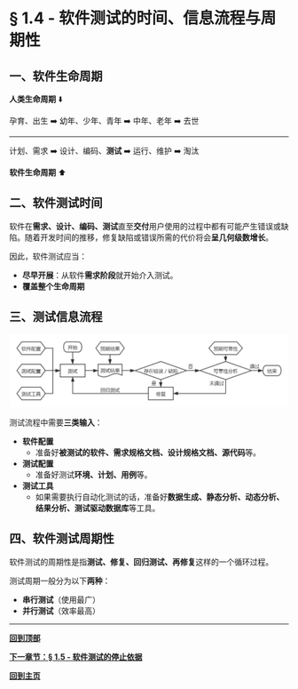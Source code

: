 # § 1.4 - 软件测试的时间、信息流程与周期性

## 一、软件生命周期

**人类生命周期** :arrow_down:

孕育、出生 :arrow_right: 幼年、少年、青年 :arrow_right: 中年、老年 :arrow_right: 去世

---

计划、需求 :arrow_right: 设计、编码、**测试** :arrow_right: 运行、维护 :arrow_right: 淘汰

**软件生命周期** :arrow_up:

## 二、软件测试时间

软件在**需求、设计、编码、测试**直至**交付**用户使用的过程中都有可能产生错误或缺陷。随着开发时间的推移，修复缺陷或错误所需的代价将会**呈几何级数增长**。

因此，软件测试应当：

- **尽早开展**：从软件**需求阶段**就开始介入测试。
- **覆盖整个生命周期**

## 三、测试信息流程

![流程](https://github.com/Lingggao/Software-Testing-Basics/blob/master/%E7%AC%AC%E4%B8%80%E7%AB%A0/1_4_%E8%BD%AF%E4%BB%B6%E6%B5%8B%E8%AF%95%E4%BF%A1%E6%81%AF%E6%B5%81%E7%A8%8B.png?raw=true)

测试流程中需要**三类输入**：

- **软件配置**
	- 准备好**被测试的软件、需求规格文档、设计规格文档、源代码**等。
- **测试配置**
	- 准备好测试**环境、计划、用例**等。
- **测试工具**
	- 如果需要执行自动化测试的话，准备好**数据生成、静态分析、动态分析、结果分析、测试驱动数据库**等工具。

## 四、软件测试周期性

软件测试的周期性是指**测试、修复、回归测试、再修复**这样的一个循环过程。

测试周期一般分为以下**两种**：

- **串行测试**（使用最广）
- **并行测试**（效率最高）

---
[**回到顶部**](https://github.com/Lingggao/Software-Testing-Basics/blob/master/%E7%AC%AC%E4%B8%80%E7%AB%A0/1_4_%E8%BD%AF%E4%BB%B6%E6%B5%8B%E8%AF%95%E7%9A%84%E6%97%B6%E9%97%B4%E3%80%81%E4%BF%A1%E6%81%AF%E6%B5%81%E7%A8%8B%E4%B8%8E%E5%91%A8%E6%9C%9F%E6%80%A7.md#-14---%E8%BD%AF%E4%BB%B6%E6%B5%8B%E8%AF%95%E7%9A%84%E6%97%B6%E9%97%B4%E4%BF%A1%E6%81%AF%E6%B5%81%E7%A8%8B%E4%B8%8E%E5%91%A8%E6%9C%9F%E6%80%A7)

[**下一章节：§ 1.5 - 软件测试的停止依据**](https://github.com/Lingggao/Software-Testing-Basics/blob/master/%E7%AC%AC%E4%B8%80%E7%AB%A0/1_5_%E8%BD%AF%E4%BB%B6%E6%B5%8B%E8%AF%95%E7%9A%84%E5%81%9C%E6%AD%A2%E4%BE%9D%E6%8D%AE.md#-15---%E8%BD%AF%E4%BB%B6%E6%B5%8B%E8%AF%95%E7%9A%84%E5%81%9C%E6%AD%A2%E4%BE%9D%E6%8D%AE)

[**回到主页**](https://github.com/Lingggao/Software-Testing-Basics#%E8%BD%AF%E4%BB%B6%E6%B5%8B%E8%AF%95%E5%9F%BA%E7%A1%80)